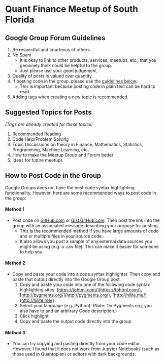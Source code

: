 # Quant Finance Meetup of South Florida 

## Google Group Forum Guidelines

 1) Be respectful and courteous of others.
 3) No Spam<br>
    - It is okay to link to other products, services, meetups, etc., that you genuinely think could be helpful to the group. 
    - Just please use your good judgement. 
 2) Quality of posts is valued over quantity. 
 3) If posting code in the group, please use the [guidelines below](#how-to-post-code-in-the-group). 
    - This is important because posting code in plain text can be hard to read.
 4) Adding tags when creating a new topic is recommended.

## Suggested Topics for Posts 
*(Tags are already created for these topics)*

 1) Recommended Reading
 2) Code Help/Problem Solving
 3) Topic Discussions on theory in Finance, Mathematics, Statistics, Programming, Machine Learning, etc.
 4) How to make the Meetup Group and Forum better
 5) Ideas for future meetups

## How to Post Code in the Group
Google Groups does not have the best code syntax highlighting functionality. However, here are some recommended ways to post code in the group:<br>

#### Method 1 
  - Post code on [GitHub.com](https://github.com/) or [Gist.GitHub.com](https://gist.github.com/). Then post the link into the group with an associated message describing your purpose for posting.<br>
    - This is the recommended method if you have large amounts of code and or multiple files in your source code. 
    - It also allows you post a sample of any external data sources you might be using (e.g. a .csv file). This can make it easier for someone to help you.
#### Method 2
  - Copy and paste your code into a code syntax highlighter. Then copy and paste that output directly into the Google Group post.
    1) Copy and paste your code into one of the following code syntax highlighting sites: [https://tohtml.com/](https://tohtml.com/), [http://pygments.org/](http://pygments.org/), [http://hilite.me/](http://hilite.me/)
    2) Select your language (e.g. Python). (Note: On Pygments.org, you also have to add an arbitrary Code description.)
    3) Click highlight
    4) Copy and paste the output code directly into the group.
#### Method 3
   - You can try copying and pasting directly from your code editor. However, I found that it does not work from Jupyter Notebooks (such as those used in Quantopian) or editors with dark backgrounds. 
